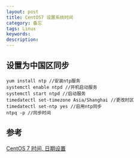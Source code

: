 ```yaml
---
layout: post
title: CentOS7 设置系统时间
category: 备忘 
tags: Linux
keywords: 
description: 
---
```


## 设置为中国区同步

	yum install ntp //安装ntp服务
	systemctl enable ntpd //开机启动服务
	systemctl start ntpd //启动服务
	timedatectl set-timezone Asia/Shanghai //更改时区
	timedatectl set-ntp yes //启用ntp同步
	ntpq -p //同步时间
	
	
## 参考

[CentOS 7 时间, 日期设置](http://blog.itnmg.net/centos-7-time-date/)